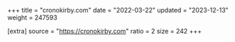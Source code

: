 +++
title = "cronokirby.com"
date = "2022-03-22"
updated = "2023-12-13"
weight = 247593

[extra]
source = "https://cronokirby.com"
ratio = 2
size = 242
+++
